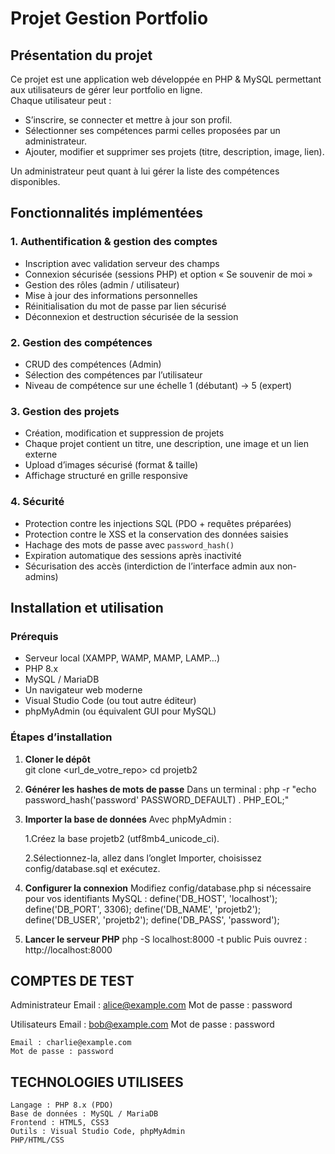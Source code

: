 # Projet Gestion Portfolio 


## Présentation du projet
Ce projet est une application web développée en PHP & MySQL permettant aux utilisateurs de gérer leur portfolio en ligne.  
Chaque utilisateur peut :
- S’inscrire, se connecter et mettre à jour son profil.
- Sélectionner ses compétences parmi celles proposées par un administrateur.
- Ajouter, modifier et supprimer ses projets (titre, description, image, lien).

Un administrateur peut quant à lui gérer la liste des compétences disponibles.



## Fonctionnalités implémentées
### 1. Authentification & gestion des comptes
- Inscription avec validation serveur des champs  
- Connexion sécurisée (sessions PHP) et option « Se souvenir de moi »  
- Gestion des rôles (admin / utilisateur)  
- Mise à jour des informations personnelles  
- Réinitialisation du mot de passe par lien sécurisé  
- Déconnexion et destruction sécurisée de la session  

### 2. Gestion des compétences
- CRUD des compétences (Admin)  
- Sélection des compétences par l’utilisateur  
- Niveau de compétence sur une échelle 1 (débutant) → 5 (expert)  

### 3. Gestion des projets
- Création, modification et suppression de projets  
- Chaque projet contient un titre, une description, une image et un lien externe  
- Upload d’images sécurisé (format & taille)  
- Affichage structuré en grille responsive  

### 4. Sécurité
- Protection contre les injections SQL (PDO + requêtes préparées)  
- Protection contre le XSS et la conservation des données saisies  
- Hachage des mots de passe avec `password_hash()`  
- Expiration automatique des sessions après inactivité  
- Sécurisation des accès (interdiction de l’interface admin aux non-admins)  

## Installation et utilisation

### Prérequis
- Serveur local (XAMPP, WAMP, MAMP, LAMP…)  
- PHP 8.x  
- MySQL / MariaDB  
- Un navigateur web moderne  
- Visual Studio Code (ou tout autre éditeur)  
- phpMyAdmin (ou équivalent GUI pour MySQL)  



### Étapes d’installation
1. **Cloner le dépôt**  
   git clone <url_de_votre_repo>
   cd projetb2

2. **Générer les hashes de mots de passe**
Dans un terminal :
    php -r "echo password_hash('password' PASSWORD_DEFAULT) . PHP_EOL;"

3. **Importer la base de données**
Avec phpMyAdmin :

    1.Créez la base projetb2 (utf8mb4_unicode_ci).

    2.Sélectionnez-la, allez dans l’onglet Importer, choisissez config/database.sql et exécutez.

4. **Configurer la connexion**
Modifiez config/database.php si nécessaire pour vos identifiants MySQL :
    define('DB_HOST', 'localhost');
    define('DB_PORT', 3306);
    define('DB_NAME', 'projetb2');
    define('DB_USER', 'projetb2');
    define('DB_PASS', 'password');

5. **Lancer le serveur PHP**
    php -S localhost:8000 -t public
Puis ouvrez : http://localhost:8000



## COMPTES DE TEST
Administrateur
    Email : alice@example.com
    Mot de passe : password

Utilisateurs
    Email : bob@example.com
    Mot de passe : password

    Email : charlie@example.com
    Mot de passe : password



## TECHNOLOGIES UTILISEES
    Langage : PHP 8.x (PDO)
    Base de données : MySQL / MariaDB
    Frontend : HTML5, CSS3
    Outils : Visual Studio Code, phpMyAdmin
    PHP/HTML/CSS
